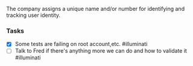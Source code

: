 The company assigns a unique name and/or number for identifying and tracking user identity.



### Tasks
* [x] Some tests are failing on root account,etc. #illuminati
* [ ] Talk to Fred if there's anything more we can do and how to validate it #illuminati 